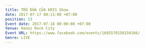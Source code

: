 ```yaml
---
title: TRÒ ĐÙA CỦA KRIS Show
date: 2017-07-17 08:13:00 +07:00
position: 13
Event date: 2017-07-18 00:00:00 +07:00
Venue: Hanoi Rock City
Event URL: https://www.facebook.com/events/1685570158150166/
Genre: LIVE
---
```


